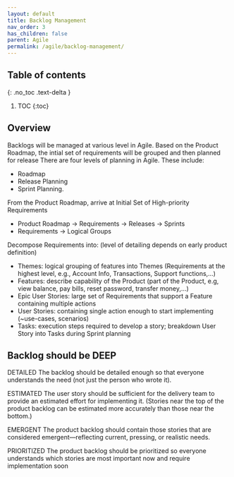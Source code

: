 ```yaml
---
layout: default
title: Backlog Management
nav_order: 3
has_children: false
parent: Agile
permalink: /agile/backlog-management/
---
```

## Table of contents
{: .no_toc .text-delta }

1. TOC
{:toc}

## Overview

Backlogs will be managed at various level in Agile. Based on the Product Roadmap, the intial set of requirements will be grouped and then planned for release There are four levels of planning in Agile. These include:
-	Roadmap
-	Release Planning
-	Sprint Planning.

From the Product Roadmap, arrive at Initial Set of High-priority Requirements
- Product Roadmap -> Requirements -> Releases -> Sprints
- Requirements -> Logical Groups

Decompose Requirements into: (level of detailing depends on early product definition)
- Themes: logical grouping of features into Themes (Requirements at the
highest level, e.g., Account Info, Transactions, Support functions,…)
- Features: describe capability of the Product (part of the Product, e.g, view balance, pay bills, reset password, transfer money,…)
- Epic User Stories: large set of Requirements that support a Feature containing multiple actions
- User Stories: containing single action enough to start implementing (~use-cases, scenarios)
- Tasks: execution steps required to develop a story; breakdown User Story into Tasks during Sprint planning


## Backlog should be DEEP

DETAILED
The backlog should be detailed enough so that everyone understands the need (not just the person who wrote it).

ESTIMATED
The user story should be sufficient for the delivery team to provide an estimated effort for implementing it. (Stories near the top of the product backlog can be estimated more accurately
than those near the bottom.)

EMERGENT
The product backlog should contain those stories that are considered emergent—reflecting current, pressing, or realistic needs.

PRIORITIZED
The product backlog should be prioritized so everyone understands which stories are most important now and require implementation soon